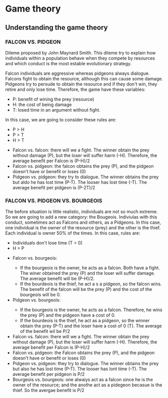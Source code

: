 # Game theory
## Understanding the game theory

### FALCON VS. PIDGEON
<p>Dileme proposed by John Maynard Smith. This dileme try to explain how individuals within a population behave when they compete by resources and which conduct is the most estable evolutionary strategy.</p> 

<p>Falcon individuals are aggressive whereas pidgeons always dialogue. Falcons fight to obtain the resource, although this can cause some damage. Pidgeons try to persude to obtain the resource and if they don't win, they retire and only lose time. Therefore, the game have these variables:</p>


<ul>
<li>P: benefit of wining the prey (resource)</li>
<li>H: the cost of being damage</li>
<li>T: losed time in an argument without fight.</li>
</ul>

<p>In this case, we are going to consider these rules are:</p>

<ul>
<li>P > H</li>
<li>P > T</li>
<li>H > T</li>
</ul>


<ul>
<li>Falcon vs. falcon: there will we a fight. The winner obtain the prey without damage (P), but the loser will suffer harm (-H). Therefore, the average benefit per Falcon is (P-H)/2</li>
<li>Falcon vs. pidgeon: the falcon obtains the prey (P), and the pidgeon doesn't have or benefit or loses (0)</li>
<li>Pidgeon vs. pidgeon: they try to dialogue. The winner obtains the prey but aldo he has lost time (P-T). The looser has lost time (-T). The average benefit per pidgeon is (P-2T)/2</li>
</ul>



### FALCON VS. PIDGEON VS. BOURGEOIS
<p>The before situation is little realistic, individuals are not so much extreme. So we are going to add a new category: the Bougeois. Indiviulas with this conduct, sometimes act as Falcons and others, as a Pidgeons. In this case, one individual is the owner of the resource (prey) and the other is the thief. Each individual is owner 50% of the times. In this case, rules are:</p>


<ul>
<li>Individuals don't lose time (T = 0)</li>
<li>H > P</li>
</ul>


<ul>
<li>Falcon vs. bourgeois:</li>
<ul>
<li>If the bourgeois is the owner, he acts as a falcon. Both have a fight. The winer obtained the prey (P) and the loser will suffer damage. The average benefit will be (P-H)/2.</li>
<li>If the bourdeois is the thief, he act a s a pidgeon, so the falcon wins. The benefit of the falcon will be the prey (P) and the cost of the bourgeois will be 0.</li>
</ul>
<li>Pidgeon vs. bourgeois:</li>
<ul>
<li>If the bourgeois is the owner, he acts as a falcon. Therefore, he wins the prey (P) and the pidgeon have a cost of 0.</li>
<li>If the bourdeois is the thief, he act as a pidgeon, so the winner obtain the prey (P-T) and the loser have a cost of 0 (T). The average of the benefit wil be P/2</li>
</ul>
<li>Falcon vs. falcon: there will we a fight. The winner obtain the prey without damage (P), but the loser will suffer harm (-H). Therefore, the average benefit per Falcon is (P-H)/2</li>
<li>Falcon vs. pidgeon: the Falcon obtains the prey (P), and the pidgeon doesn't have or benefit or loses (0)</li>
<li>Pidgeon vs. pidgeon: they try to dialogue. The winner obtains the prey but also he has lost time (P-T). The looser has lont time (-T). The average benefit per pidgeon is P/2</li>
<li>Bourgeois vs. bourgeois: one alwaiys act as a falcon since he is the owner of the resource; and the anothe act as a pidegeon becasue is the thief. So the avergae benefit is P/2</li>
</ul>
